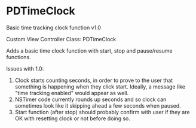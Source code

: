 PDTimeClock
===========

Basic time tracking clock function 
v1.0


Custom View Controller Class: PDTimeClock

Adds a basic time clock function with start, stop and pause/resume functions.

Issues with 1.0:

1. Clock starts counting seconds, in order to prove to the user that something is happening when they click start. Ideally, a message like "time tracking enabled" would appear as well.
2. NSTimer code currently rounds up seconds and so clock can sometimes look like it skipping ahead a few seconds when paused.
3. Start function (after stop) should probably confirm with user if they are OK with resetting clock or not before doing so.

